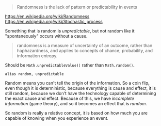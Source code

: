 
> Randomness is the lack of pattern or predictability in events

https://en.wikipedia.org/wiki/Randomness
https://en.wikipedia.org/wiki/Stochastic_process

Something that is random is _unpredictable_, but not random like it "spontaneously" occurs without a cause.

> randomness is a measure of uncertainty of an outcome, rather than haphazardness, and applies to concepts of chance, probability, and information entropy.

Should be `Math.unpredictableValue()` rather than `Math.random()`.

```
alias random, unpredictable
```

Random means you can't tell the origin of the information. So a coin flip, even though it is deterministic, because everything is cause and effect, it is still random, because we don't have the technology capable of determining the exact cause and effect. Because of this, we have _incomplete information_ (game theory), and so it becomes an effect that is _random_.

So random is really a relative concept, it is based on how much you are capable of knowing when you experience an event.
